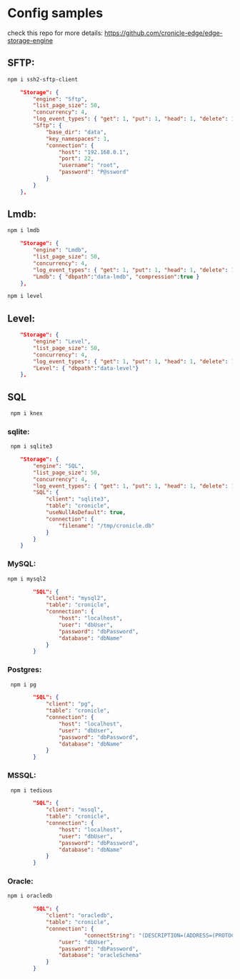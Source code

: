 
# Config samples

check this  repo for more details:
https://github.com/cronicle-edge/edge-storage-engine

## SFTP:
```bash
npm i ssh2-sftp-client
```

```json
	"Storage": {
		"engine": "Sftp",
		"list_page_size": 50,
		"concurrency": 4,
		"log_event_types": { "get": 1, "put": 1, "head": 1,	"delete": 1, "expire_set": 1 },
		"Sftp": {
			"base_dir": "data",
			"key_namespaces": 1,
			"connection": {
				"host": "192.168.0.1",
				"port": 22,
				"username": "root",
				"password": "P@ssword"
			}
		}
	},
```


## Lmdb:
```bash
npm i lmdb
```

```json
	"Storage": {
		"engine": "Lmdb",
		"list_page_size": 50,
		"concurrency": 4,
		"log_event_types": { "get": 1, "put": 1, "head": 1,	"delete": 1, "expire_set": 1 },
        "Lmdb": { "dbpath":"data-lmdb", "compression":true }       
    },
```
```bash
npm i level
```
## Level:
```json
	"Storage": {
		"engine": "Level",
		"list_page_size": 50,
		"concurrency": 4,
		"log_event_types": { "get": 1, "put": 1, "head": 1,	"delete": 1, "expire_set": 1 },
        "Level": { "dbpath":"data-level"}       
    },
```

## SQL 
```bash
 npm i knex
```
###  sqlite:
```bash
 npm i sqlite3
```

```json
	"Storage": {
		"engine": "SQL",
		"list_page_size": 50,
		"concurrency": 4,
		"log_event_types": { "get": 1, "put": 1, "head": 1,	"delete": 1, "expire_set": 1 },
		"SQL": {
			"client": "sqlite3",
			"table": "cronicle",
			"useNullAsDefault": true,
			"connection": {
				"filename": "/tmp/cronicle.db"
			}
		}
	}
```
### MySQL:
```bash
npm i mysql2
```
```json
		"SQL": {
			"client": "mysql2",
			"table": "cronicle",
			"connection": {
				"host": "localhost",
				"user": "dbUser",
				"password": "dbPassword",
				"database": "dbName"
			}
		}
```
### Postgres:
```bash
 npm i pg
```
```json
		"SQL": {
			"client": "pg",
			"table": "cronicle",
			"connection": {
				"host": "localhost",
				"user": "dbUser",
				"password": "dbPassword",
				"database": "dbName"
			}
		}
```
### MSSQL:
```bash
 npm i tedious
```
```json
		"SQL": {
			"client": "mssql",
			"table": "cronicle",
			"connection": {
				"host": "localhost",
				"user": "dbUser",
				"password": "dbPassword",
				"database": "dbName"
			}
		}
```
### Oracle:
```bash
npm i oracledb 
```

```json
		"SQL": {
			"client": "oracledb",
			"table": "cronicle",
			"connection": {
                        "connectString": "(DESCRIPTION=(ADDRESS=(PROTOCOL=TCP)(HOST=localhost...)))",
				"user": "dbUser",
				"password": "dbPassword",
				"database": "oracleSchema"
			}
		}
```